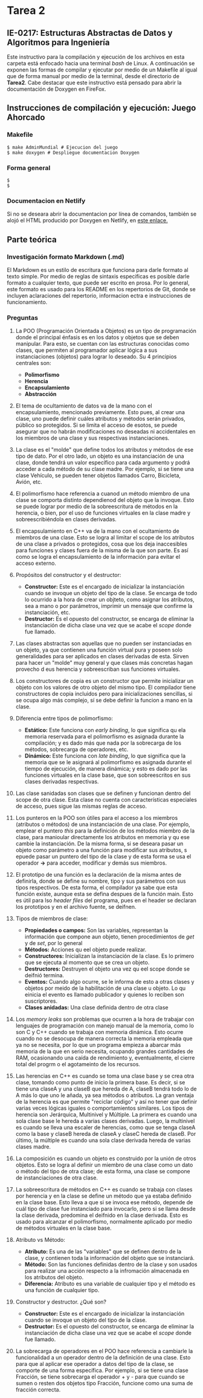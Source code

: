 # Tarea 2
## IE-0217: Estructuras Abstractas de Datos y Algoritmos para Ingeniería

Este instructivo para la compilación y ejecución de los archivos en esta carpeta está enfocado hacia una terminal _bash_ de Linux.  A continuación se exponen las formas de compilar y ejecutar por medio de un Makefile al igual que de forma manual por medio de la terminal, desde el directorio de **Tarea2**. Cabe destacar que este instructivo está pensado para abrir la documentación de Doxygen en FireFox.

## Instrucciones de compilación y ejecución: Juego Ahorcado
### Makefile
```
$ make AdminMundial # Ejecucion del juego
$ make doxygen # Despliegue documentacion Doxygen
``` 

### Forma general

```
$ 
$ 
``` 
### Documentacion en Netlify

Si no se deseara abrir la documentacion por línea de comandos, también se alojó el HTML producido por Doxygen en Netlify, en [este enlace.]()

## Parte teórica

### Investigación formato Markdown (.md)

El Markdown es un estilo de escritura que funciona para darle formato al texto simple. Por medio de reglas de sintaxis especificas es posible darle formato a cualquier texto, que puede ser escrito en prosa. Por lo general, este formato es usado para los README en los repertorios de Git, donde se incluyen aclaraciones del repertorio, informacion ectra e instrucciones de funcionamiento. 

### Preguntas

1. La POO (Programación Orientada a Objetos) es un tipo de programación donde el principal énfasis es en los datos y objetos que se deben manipular. Para esto, se cuentan con las estructuras conocidas como clases, que permiten al programador aplicar lógica a sus instanciaciones (objetos) para lograr lo deseado. Su 4 principios centrales son:
    - **Polimorfismo** 
    - **Herencia**
    - **Encapsulamiento**
    - **Abstracción**

2. El tema de ocultamiento de datos va de la mano con el encapsulamiento, mencionado previamente. Esto pues, al crear una clase, uno puede definir cuáles atributos y métodos serán privados, público so protegidos. Si se limita el acceso de esotos, se puede asegurar que no habrán modificaciones no deseadas ni accidentales en los miembros de una clase y sus respectivas instanciaciones.

3. La clase es el "molde" que define todos los atributos y métodos de ese tipo de dato. Por el otro lado, un objeto es una instanciación de una clase, donde tendrá un valor específico para cada argumento y podrá acceder a cada método de su clase madre. Por ejemplo, si se tiene una clase Vehículo, se pueden tener objetos llamados Carro, Bicicleta, Avión, etc.

4. El polimorfismo hace referencia a cuanod un método miembro de una clase se comporta distinto dependienod del objeto que la invoque. Esto se puede lograr por medio de la sobreescritura de métodos en la herencia, o bien, por el uso de funciones virtuales en la clase madre y sobreescribiéndola en clases derivadas.

5. El encapsulamiento en C++ va de la mano con el ocultamiento de miembros de una clase. Esto se logra al limitar el scope de los atributos de una clase a privados o protegidos, cosa que los deja inaccesibles para funciones y clases fuera de la misma de la que son parte. Es así como se logra el encapsulamiento de la información para evitar el acceso externo. 

6. Propósitos del constructor y el destructor:
    - **Constructor:** Este es el encargado de inicializar la instanciación cuando se invoque un objeto del tipo de la clase. Se encarga de todo lo ocurrido a la hora de crear un objteto, como asignar los atributos, sea a mano o por parámetros, imprimir un mensaje que confirme la instanciación, etc.
    - **Destructor:** Es el opuesto del constructor, se encarga de eliminar la instanciación de dicha clase una vez que se acabe el _scope_ donde fue llamado.

7. Las clases abstractas son aquellas que no pueden ser instanciadas en un objeto, ya que contienen una función virtual pura y poseen solo generalidades para ser aplicados en clases derivadas de esta. Sirven para hacer un "molde" muy general y que clases más concretas hagan provecho d eus herencia y sobreescriban sus funciones virtuales.

8. Los constructores de copia es un constructor que permite inicializar un objeto con los valores de otro objeto del mismo tipo. El compilador tiene constructores de copia incluidos pero para inicializaciones sencillas, si se ocupa algo más complejo, sí se debe definir la funcion a mano en la clase.

9. Diferencia entre tipos de polimorfismo:
    - **Estático:** Este funciona con _early binding_, lo que significa qu ela memoria reservada para el polimorfismo es asignada durante la compilación; y es dado más que nada por la sobrecarga de los métodos, sobrecarga de operadores, etc.
    - **Dinámico:** Este funciona con _late binding_, lo que significa que la memoria que se le asignará al polimorfismo es asignada durante el tiempo de ejecución, de manera dinámica; y esto es dado por las funciones virtuales en la clase base, que son sobreescritos en sus clases derivadas respectivas.

10. Las clase sanidadas son clases que se definen y funcionan dentro del scope de otra clase. Esta clase no cuenta con características especiales de acceso, pues sigue las mismas reglas de acceso.

11. Los punteros en la POO son útiles para el acceso a los miembros (atributos o métodos) de una instanciación de una clase. Por ejemplo, emplear el puntero _this_ para la definición de los métodos miembro de la clase, para manioular directamente los atributos en memoria y qu ese cambie la instanciación. De la misma forma, si se deseara pasar un objeto como parámetro a una función para modificar sus atributos, s epuede pasar un puntero del tipo de la clase y de esta forma se usa el operador **->** para acceder, modificar y demás sus miembros.

12. El prototipo de una función es la declaración de la misma antes de definirla, donde se define su nombre, tipo y sus parámetros con sus tipos respectivos. De esta forma, el compilador ya sabe que esta función existe, aunque esta se defina despues de la función main. Esto es útil para lso _header files_ del programa, pues en el header se declaran los prototipos y en el archivo fuente, se deifnen.

13. Tipos de miembros de clase:
    - **Propiedades o campos:** Son las variables, representan la información que compone  aun objeto, tienen procedimientos de _get_ y de _set_, por lo general
    - **Métodos:** Acciones qu eel objeto puede realizar.
    - **Constructores:** Inicializan la instanciación de la clase. Es lo primero que se ejecuta al momento que se crea un objeto.
    - **Destructores:** Destruyen el objeto una vez qu eel scope donde se deifnió termina.
    - **Eventos:** Cuando algo ocurre, se le informa de esto a otras clases y objetos por meido de la habilitación de una clase u objeto. Lo qu einicia el evento es llamado publicador y quienes lo reciben son suscriptores.
    - **Clases anidadas:** Una clase definida dentro de otra clase

14. Los _memory leaks_ son problemas que ocurren a la hora de trabajar con lenguajes de programación con manejo manual de la memoria, como lo son C y C++ cuando se trabaja con memoria dinámica. Esto ocurre cuando no se desocupa de manera correcta la memoria empleada que ya no se necesita, por lo que un programa empieza a abarcar más memoria de la que en serio necesita, ocupando grandes cantidades de RAM, ocasionando una caída de rendimiento y, eventualmente, el cierre total del progrm o el agotameinto de los recursos.

15. Las herencias en C++ es cuando se toma una clase base y se crea otra clase, tomando como punto de inicio la primera base. Es decir, si se tiene una claseA y una claseB que hereda de A, claseB tendrá todo lo de A más lo que uno le añada, ya sea métodos o atributos. La gran ventaja de la herencia es que permite "reciclar código" y así no tener que definir varias veces lógicas iguales o comportamientos similares. Los tipos de herencia son Jerárquica, Multinivel y Múltiple. La primera es cuando una sola clase base le hereda a varias clases derivadas. Luego, la multinivel es cuando se lleva una escaler de herencias, como que se tenga claseA como la base y claseB hereda de claseA y claseC hereda de claseB. Por último, la múltiple es cuando una sola clase derivada hereda de varias clases madre.

16. La composición es cuando un objeto es construido por la unión de otros objetos. Esto se logra al definir un miembro de una clase como un dato o método del tipo de otra clase; de esta forma, una clase se compone de instanciaciones de otra clase. 

17. La sobreescritura de métodos en C++ es cuando se trabaja con clases por herencia y en la clase se define un método que ya estaba definido en la clase base. Esto lleva a que si se invoca ese método, depende de cuál tipo de clase fue instanciado para invocarlo, pero si se llama desde la clase derivada, predomina el deifnido en la clase derivada. Esto es usado para alcanzar el polimorfismo, normalmente aplicado por medio de métodos virtuales en la clase base.

18. Atributo vs Método:
    - **Atributo:** Es una de las "variables" que se definen dentro de la clase, y contienen toda la información del objeto que se instanciará.
    - **Método:** Son las funciones definidas dentro de la clase y son usados para realizar una acción respecto a la infromación almacenada en los atributos del objeto.
    - **Diferencia:** Atributo es una variable de cualquier tipo y el método es una función de cualquier tipo.

19. Constructor y destructor. ¿Qué son?
    - **Constructor:** Este es el encargado de inicializar la instanciación cuando se invoque un objeto del tipo de la clase. 
    - **Destructor:** Es el opuesto del constructor, se encarga de eliminar la instanciación de dicha clase una vez que se acabe el _scope_ donde fue llamado.

20. La sobrecarga de operadores en el POO hace referencia a cambiarle la funcionalidad a un operador dentro de la definición de una clase. Esto para que al aplicar ese operador a datos del tipo de la clase, se comporte de una forma específica. Por ejemplo, si se tiene una clase Fracción, se tiene sobrecarga el operador + y - para que cuando se sumen o resten dos objetos tipo Fracción, funcione como una suma de fracción correcta.
